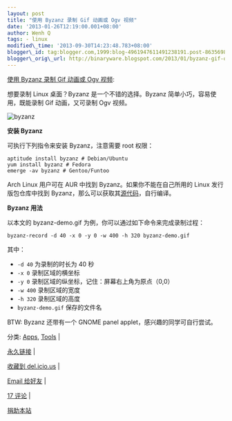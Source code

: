 ```yaml
--- 
layout: post 
title: "使用 Byzanz 录制 Gif 动画或 Ogv 视频" 
date: '2013-01-26T12:19:00.001+08:00' 
author: Wenh Q
tags: - linux
modified\_time: '2013-09-30T14:23:48.783+08:00' 
blogger\_id: tag:blogger.com,1999:blog-4961947611491238191.post-8635698685332347617
blogger\_orig\_url: http://binaryware.blogspot.com/2013/01/byzanz-gif-ogv.html
--- 
```

[使用
Byzanz 录制 Gif 动画或 Ogv
视频](http://linuxtoy.org/archives/byzanz.html):

想要录制 Linux 桌面？Byzanz 是一个不错的选择。Byzanz
简单小巧，容易使用，既能录制 Gif 动画，又可录制 Ogv 视频。



![byzanz](http://lt-file.b0.upaiyun.com/files/2012/12/byzanz-demo.gif)



**安装 Byzanz**



可执行下列指令来安装 Byzanz，注意需要 root 权限：




    aptitude install byzanz # Debian/Ubuntu
    yum install byzanz # Fedora
    emerge -av byzanz # Gentoo/Funtoo



Arch Linux 用户可在 AUR 中找到 Byzanz。如果你不能在自己所用的 Linux
发行版包仓库中找到
Byzanz，那么可以获取其[源代码](http://git.gnome.org/browse/byzanz/)，自行编译。



**Byzanz 用法**



以本文的 byzanz-demo.gif 为例，你可以通过如下命令来完成录制过程：




    byzanz-record -d 40 -x 0 -y 0 -w 400 -h 320 byzanz-demo.gif



其中：




-   `-d 40` 为录制的时长为 40 秒
-   `-x 0` 录制区域的横坐标
-   `-y 0` 录制区域的纵坐标，记住：屏幕右上角为原点（0,0）
-   `-w 400` 录制区域的宽度
-   `-h 320` 录制区域的高度
-   `byzanz-demo.gif` 保存的文件名



BTW: Byzanz 还带有一个 GNOME panel applet，感兴趣的同学可自行尝试。

分类:
[Apps](http://linuxtoy.org/category/apps "View all posts in Apps"),
[Tools](http://linuxtoy.org/category/apps/tools "View all posts in Tools")
|

[永久链接](http://linuxtoy.org/archives/byzanz.html) |

[收藏到
del.icio.us](http://delicious.com/save?url=http://linuxtoy.org/archives/byzanz.html&title=%E4%BD%BF%E7%94%A8%20Byzanz%20%E5%BD%95%E5%88%B6%20Gif%20%E5%8A%A8%E7%94%BB%E6%88%96%20Ogv%20%E8%A7%86%E9%A2%91)
|

[Email
给好友](mailto:?Subject=Check+This+Out&body=I+think+you'll+like+this:+http://linuxtoy.org/archives/byzanz.html)
|

[17 评论](http://linuxtoy.org/archives/byzanz.html#comments) |

[捐助本站](http://linuxtoy.org/faq/donate)
